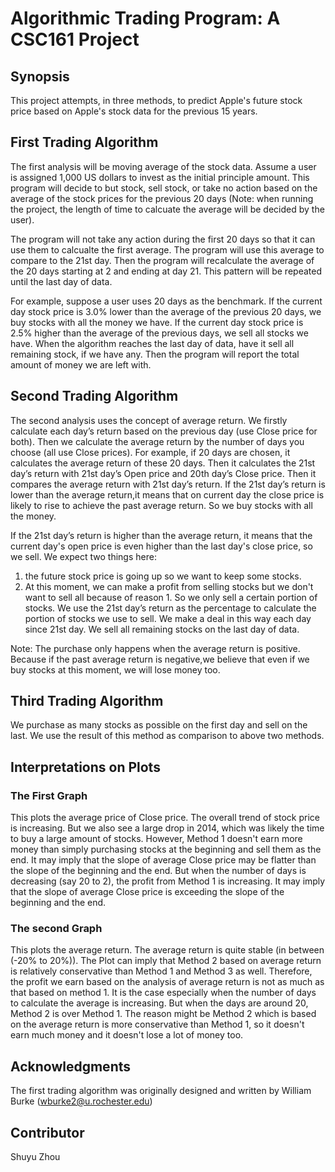 # Algorithmic Trading Program: A CSC161 Project

## Synopsis
This project attempts, in three methods, to predict Apple's future stock price based on Apple's stock data for the previous 15 years. 

## First Trading Algorithm
The first analysis will be moving average of the stock data. Assume a user is assigned 1,000 US dollars to invest as the initial principle amount. This program will decide to but stock, sell stock, or take no action based on the average of the stock prices for the previous 20 days (Note: when running the project, the length of time to calcuate the average will be decided by the user).

The program will not take any action during the first 20 days so that it can use them to calcualte the first average. The program will use this average to compare to the 21st day. Then the program will recalculate the average of the 20 days starting at 2 and ending at day 21. This pattern will be repeated until the last day of data.

For example, suppose a user uses 20 days as the benchmark. If the current day stock price is 3.0% lower than the average of the previous 20 days, we buy stocks with all the money we have. If the current day stock price is 2.5% higher than the average of the previous days, we sell all stocks we have. When the algorithm reaches the last day of data, have it sell all remaining stock, if we have any. Then the program will report the total amount of money we are left with.

## Second Trading Algorithm
The second analysis uses the concept of average return. We firstly calculate each day’s return based on the previous day (use Close price for both). Then we calculate the average return by the number of days you choose (all use Close prices). For example, if 20 days are chosen, it calculates the average return of these 20 days. Then it calculates the 21st day’s return with 21st day’s Open price and 20th day’s Close price. Then it compares the average return with 21st day’s return. If the 21st day’s return is lower than the average return,it means that on current day the close price is likely to rise to achieve the past average return. So we buy stocks with all the money. 

If the 21st day’s return is higher than the average return, it means that the current day's open price is even higher than the last day's close price, so we sell. We expect two things here: 
1. the future stock price is going up so we want to keep some stocks. 
2. At this moment, we can make a profit from selling stocks but we don't want to sell all because of reason 1. So we only sell a certain portion of stocks. We use the 21st day’s return as the percentage to calculate the portion of stocks we use to sell. We make a deal in this way each day since 21st day. We sell all remaining stocks on the last day of data.

Note: The purchase only happens when the average return is positive. Because if the past average return is negative,we believe that even if we buy stocks at this moment, we will lose money too.

## Third Trading Algorithm
We purchase as many stocks as possible on the first day and sell on the last. We use the result of this method as comparison to above two methods.

## Interpretations on Plots
### The First Graph
This plots the average price of Close price. The overall trend of stock price is increasing. But we also see a large drop in 2014, which was likely the time to buy a large amount of stocks. However, Method 1 doesn't earn more money than simply purchasing stocks at the beginning and sell them as the end. It may imply that the slope of average Close price may be flatter than the slope of the beginning and the end. But when the number of days is decreasing (say 20 to 2), the profit from Method 1 is increasing. It may imply that the slope of average Close price is exceeding the slope of the beginning and the end.

### The second Graph
This plots the average return. The average return is quite stable (in between (-20% to 20%)). The Plot can imply that Method 2 based on average return is relatively conservative than Method 1 and Method 3 as well. Therefore, the profit we earn based on the analysis of average return is not as much as that based on method 1. It is the case especially when the number of days to calculate the average is increasing. But when the days are around 20, Method 2 is over Method 1. The reason might be Method 2 which is based on the average return is more conservative than Method 1, so it doesn't earn much money and it doesn't lose a lot of money too.

## Acknowledgments
The first trading algorithm was originally designed and written by William Burke (wburke2@u.rochester.edu)

## Contributor
Shuyu Zhou
